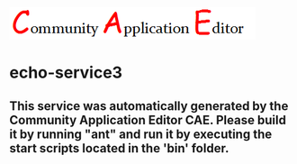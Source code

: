 ![CAE](https://github.com/CAE-Community-Application-Editor/microservice-echo-service3/blob/master/img/logo.png)  

echo-service3
===================


This service was automatically generated by the Community Application Editor CAE. Please build it by running "ant" and run it by executing the start scripts located in the 'bin' folder.
---------------
